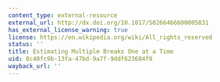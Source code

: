 ```yaml
---
content_type: external-resource
external_url: http://dx.doi.org/10.1017/S0266466600005831
has_external_license_warning: true
license: https://en.wikipedia.org/wiki/All_rights_reserved
status: ''
title: Estimating Multiple Breaks One at a Time
uid: 8c40fc9b-13fa-47bd-9a7f-9ddf623684f9
wayback_url: ''
---
```

